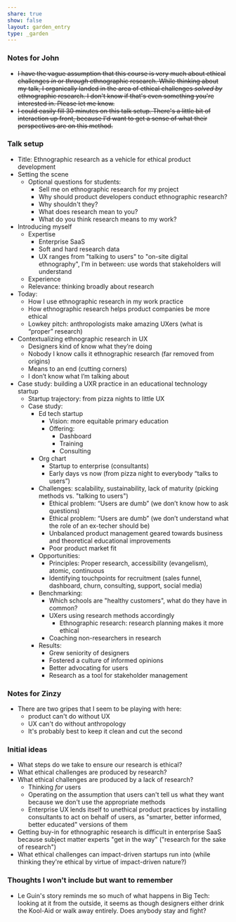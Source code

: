 ```yaml
---
share: true
show: false
layout: garden_entry
type: _garden
---
```

### Notes for John
- ~~I have the vague assumption that this course is very much about ethical challenges *in* or *through* ethnographic research. While thinking about my talk, I organically landed in the area of ethical challenges *solved by* ethnographic research. I don't know if that's even something you're interested in. Please let me know.~~
- ~~I could easily fill 30 minutes on this talk setup. There's a little bit of interaction up front, because I'd want to get a sense of what their perspectives are on this method.~~

### Talk setup
- Title: Ethnographic research as a vehicle for ethical product development
- Setting the scene
	- Optional questions for students:
		- Sell me on ethnographic research for my project
		- Why should product developers conduct ethnographic research?
		- Why shouldn't they?
		- What does research mean to you?
		- What do you think research means to my work?
- Introducing myself
	- Expertise
		- Enterprise SaaS
		- Soft and hard research data
		- UX ranges from "talking to users" to "on-site digital ethnography", I'm in between: use words that stakeholders will understand
	- Experience
	- Relevance: thinking broadly about research
- Today: 
	- How I use ethnographic research in my work practice
	- How ethnographic research helps product companies be more ethical
	- Lowkey pitch: anthropologists make amazing UXers (what is “proper” research)
- Contextualizing ethnographic research in UX
	- Designers kind of know what they’re doing
	- Nobody I know calls it ethnographic research (far removed from origins)
	- Means to an end (cutting corners)
	- I don’t know what I’m talking about
- Case study: building a UXR practice in an educational technology startup
	- Startup trajectory: from pizza nights to little UX
	- Case study:
		- Ed tech startup
			- Vision: more equitable primary education
			- Offering:
				- Dashboard
				- Training
				- Consulting
		- Org chart
			- Startup to enterprise (consultants)
			- Early days vs now (from pizza night to everybody “talks to users”)
		- Challenges: scalability, sustainability, lack of maturity (picking methods vs. "talking to users")
			- Ethical problem: “Users are dumb” (we don’t know how to ask questions)
			- Ethical problem: “Users are dumb” (we don’t understand what the role of an ex-techer should be)
			- Unbalanced product management geared towards business and theoretical educational improvements
			- Poor product market fit
		- Opportunities: 
			- Principles: Proper research, accessibility (evangelism), atomic, continuous
			- Identifying touchpoints for recruitment (sales funnel, dashboard, churn, consulting, support, social media)
		- Benchmarking:
			- Which schools are "healthy customers", what do they have in common?
			- UXers using research methods accordingly
				- Ethnographic research: research planning makes it more ethical
			- Coaching non-researchers in research
		- Results:
			- Grew seniority of designers
			- Fostered a culture of informed opinions
			- Better advocating for users
			- Research as a tool for stakeholder management

### Notes for Zinzy
- There are two gripes that I seem to be playing with here:
	- product can't do without UX
	- UX can't do without anthropology
	- It's probably best to keep it clean and cut the second
### Initial ideas
- What steps do we take to ensure our research is ethical?
- What ethical challenges are produced by research?
- What ethical challenges are produced by a lack of research?
	- Thinking *for* users
	- Operating on the assumption that users can't tell us what they want because we don't use the appropriate methods
	- Enterprise UX lends itself to unethical product practices by installing consultants to act on behalf of users, as "smarter, better informed, better educated" versions of them
- Getting buy-in for ethnographic research is difficult in enterprise SaaS because subject matter experts "get in the way" ("research for the sake of research")
- What ethical challenges can impact-driven startups run into (while thinking they're ethical by virtue of impact-driven nature?)

### Thoughts I won't include but want to remember
- Le Guin's story reminds me so much of what happens in Big Tech: looking at it from the outside, it seems as though designers either drink the Kool-Aid or walk away entirely. Does anybody stay and fight?
